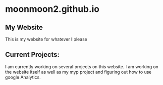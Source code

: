 # moonmoon2.github.io

## My Website

This is my website for whatever I please

## Current Projects:

I am currently working on several projects on this website. I am working on the website itself as well as my myp project and figuring out how to use google Analytics.
